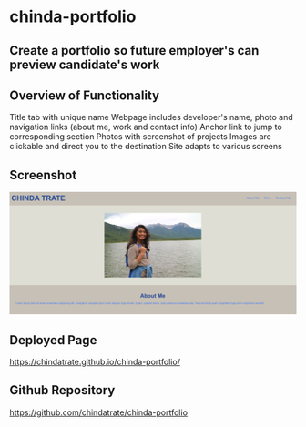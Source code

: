 # chinda-portfolio

## Create a portfolio so future employer's can preview candidate's work

## Overview of Functionality
Title tab with unique name
Webpage includes developer's name, photo and navigation links (about me, work and contact info)
Anchor link to jump to corresponding section
Photos with screenshot of projects
Images are clickable and direct you to the destination
Site adapts to various screens

## Screenshot
![alt text](assets/Images/portfolio.png "portfolio")

## Deployed Page
https://chindatrate.github.io/chinda-portfolio/

## Github Repository
https://github.com/chindatrate/chinda-portfolio
